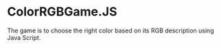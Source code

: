 # ColorRGBGame.JS
The game is to choose the right color based on its RGB description using Java Script.
